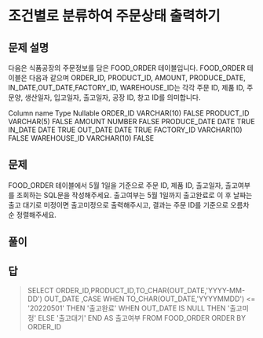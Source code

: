 #  조건별로 분류하여 주문상태 출력하기
## 문제 설명
다음은 식품공장의 주문정보를 담은 FOOD_ORDER 테이블입니다. FOOD_ORDER 테이블은 다음과 같으며 ORDER_ID, PRODUCT_ID, AMOUNT, PRODUCE_DATE, IN_DATE,OUT_DATE,FACTORY_ID, WAREHOUSE_ID는 각각 주문 ID, 제품 ID, 주문양, 생산일자, 입고일자, 출고일자, 공장 ID, 창고 ID를 의미합니다.

Column name	Type	Nullable
ORDER_ID	VARCHAR(10)	FALSE
PRODUCT_ID	VARCHAR(5)	FALSE
AMOUNT	NUMBER	FALSE
PRODUCE_DATE	DATE	TRUE
IN_DATE	DATE	TRUE
OUT_DATE	DATE	TRUE
FACTORY_ID	VARCHAR(10)	FALSE
WAREHOUSE_ID	VARCHAR(10)	FALSE
## 문제
FOOD_ORDER 테이블에서 5월 1일을 기준으로 주문 ID, 제품 ID, 출고일자, 출고여부를 조회하는 SQL문을 작성해주세요. 출고여부는 5월 1일까지 출고완료로 이 후 날짜는 출고 대기로 미정이면 출고미정으로 출력해주시고, 결과는 주문 ID를 기준으로 오름차순 정렬해주세요.

## 풀이

## 답
>SELECT ORDER_ID,PRODUCT_ID,TO_CHAR(OUT_DATE,'YYYY-MM-DD') OUT_DATE
,CASE
WHEN TO_CHAR(OUT_DATE,'YYYYMMDD') <= '20220501' THEN '출고완료'
WHEN OUT_DATE IS NULL THEN '출고미정'
ELSE '출고대기'
END AS 출고여부
FROM FOOD_ORDER
ORDER BY ORDER_ID